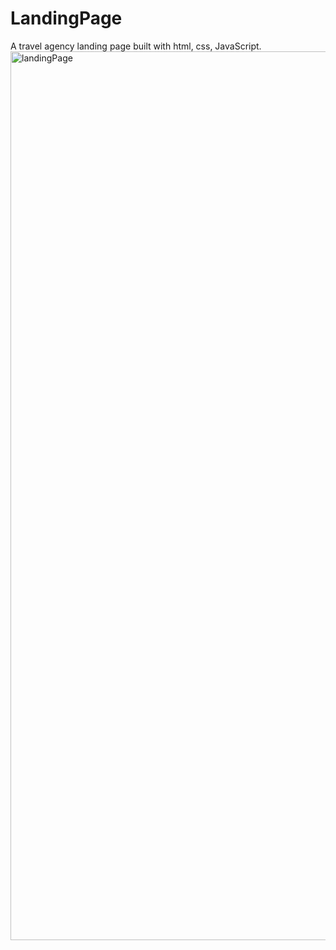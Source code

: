 # LandingPage
A travel agency landing page built with html, css, JavaScript.
<img width="1422" alt="landingPage" src="https://user-images.githubusercontent.com/110521926/182581068-5f0687d4-ea97-4cf2-87b2-ddca9b8affd4.png">
